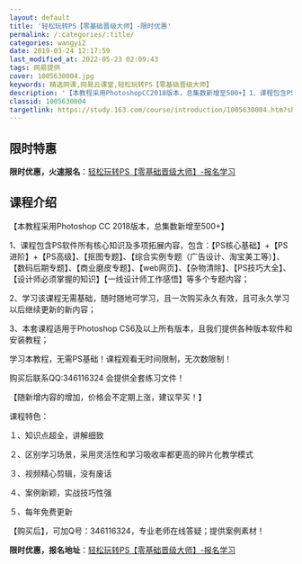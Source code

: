 ```yaml
---
layout: default
title: '轻松玩转PS【零基础晋级大师】-限时优惠'
permalink: /:categories/:title/
categories: wangyi2
date: 2019-03-24 12:17:59
last_modified_at: 2022-05-23 02:09:43
tags: 网易提供
cover: 1005630004.jpg
keywords: 精选网课,网易云课堂,轻松玩转PS【零基础晋级大师】
description: '【本教程采用PhotoshopCC2018版本，总集数新增至500+】1、课程包含PS软件所有核心知识及多项拓展内容，包'
classid: 1005630004
targetlink: https://study.163.com/course/introduction/1005630004.htm?share=1&shareId=1025206652&utm_campaign=share&utm_medium=iphoneShare&utm_source=&utm_u=1025206652
---
```


## 限时特惠

**限时优惠，火速报名**：[轻松玩转PS【零基础晋级大师】-报名学习](https://study.163.com/course/introduction/1005630004.htm?share=1&shareId=1025206652&utm_campaign=share&utm_medium=iphoneShare&utm_source=&utm_u=1025206652)

## 课程介绍

【本教程采用Photoshop CC 2018版本，总集数新增至500+】

1、课程包含PS软件所有核心知识及多项拓展内容，包含：【PS核心基础】+【PS进阶】+【PS高级】、【抠图专题】、【综合实例专题（广告设计、淘宝美工等）】、【数码后期专题】、【商业磨皮专题】、【web网页】、【杂物清除】、【PS技巧大全】、【设计师必须掌握的知识】【一线设计师工作感悟】等多个专题内容；



2、学习该课程无需基础，随时随地可学习，且一次购买永久有效，且可永久学习以后继续更新的新内容；



3、本套课程适用于Photoshop CS6及以上所有版本，且我们提供各种版本软件和安装教程；

  学习本教程，无需PS基础！课程观看无时间限制，无次数限制！ 

  购买后联系QQ:346116324 会提供全套练习文件！

【随新增内容的增加，价格会不定期上涨，建议早买！】

课程特色：

１、知识点超全，讲解细致

２、区别学习场景，采用灵活性和学习吸收率都更高的碎片化教学模式

３、视频精心剪辑，没有废话

４、案例新颖，实战技巧性强

５、每年免费更新

【购买后】，可加Q号：346116324，专业老师在线答疑；提供案例素材！

**限时优惠，报名地址**：[轻松玩转PS【零基础晋级大师】-报名学习](https://study.163.com/course/introduction/1005630004.htm?share=1&shareId=1025206652&utm_campaign=share&utm_medium=iphoneShare&utm_source=&utm_u=1025206652)

